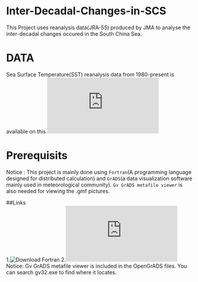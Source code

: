 # Inter-Decadal-Changes-in-SCS

This Project uses reanalysis data(JRA-55) produced by JMA to analyse the inter-decadal changes occured in the South China Sea. 


# DATA
Sea Surface Temperature(SST) reanalysis data from 1980-present is available on this ![weibsite](http://jra.kishou.go.jp/JRA-55/index_en.html#jra-55)

# Prerequisits 
Notice : This project is mainly done using `Fortran`(A programming language designed for distributed calculation) and `GrADS`(a data visualization software mainly used in meteorological community). `Gv GrADS metafile viewer` is also needed for viewing the .gmf pictures.

##Links  
1.![`Download Fortran`](http://tieba.baidu.com/p/2753187458)
2.![`Download GrADS`](http://www.06climate.com/view/1501.html)
Notice:
Gv GrADS metafile viewer is included in the OpenGrADS files. You can search gv32.exe to find where it locates.






